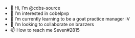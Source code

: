- 👋 Hi, I’m @cdbs-source
- 👀 I’m interested in cobelpvp
- 🌱 I’m currently learning to be a goat practice manager :V
- 💞️ I’m looking to collaborate on brazzers
- 📫 How to reach me Seven#2815

<!---
cdbs-source/cdbs-source is a ✨ special ✨ repository because its `README.md` (this file) appears on your GitHub profile.
You can click the Preview link to take a look at your changes.
--->
